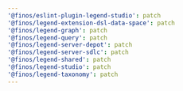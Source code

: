 ```yaml
---
'@finos/eslint-plugin-legend-studio': patch
'@finos/legend-extension-dsl-data-space': patch
'@finos/legend-graph': patch
'@finos/legend-query': patch
'@finos/legend-server-depot': patch
'@finos/legend-server-sdlc': patch
'@finos/legend-shared': patch
'@finos/legend-studio': patch
'@finos/legend-taxonomy': patch
---
```

